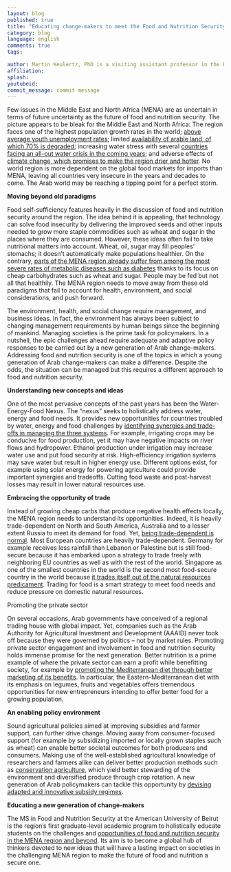 ```yaml
---
layout: blog
published: true
title: "Educating change-makers to meet the Food and Nutrition Security Challenge in the Arab world"
category: blog
language: english
comments: true
tags: 

author: Martin Keulertz, PhD is a visiting assistant professor in the Food Security Program at the American University of Beirut.
affiliation: 
splash: 
youtubeid: 
commit_message: commit message
---
```

Few issues in the Middle East and North Africa (MENA) are as uncertain in terms of future uncertainty as the future of food and nutrition security. The picture appears to be bleak for the Middle East and North Africa<!-- more -->: The region faces one of the highest population growth rates in the world; [above average youth unemployment rates](http://www.arab-hdr.org); limited [availability of arable land, of which 70% is degraded](http://www.ecomena.org/tag/land-degradation-in-middle-east/); increasing water stress with several [countries facing an all-out water crisis in the coming years](http://blogs.nature.com/houseofwisdom/2015/08/the-middle-east-most-water-stressed-region-in-the-world-by-2040.html); and adverse effects of [climate change, which promises to make the region drier and hotter](https://www.weforum.org/agenda/2015/04/how-will-climate-change-affect-the-arab-world/). No world region is more dependent on the global food markets for imports than MENA, leaving all countries very insecure in the years and decades to come. The Arab world may be reaching a tipping point for a perfect storm. 

**Moving beyond old paradigms**

Food self-sufficiency features heavily in the discussion of food and nutrition security around the region. The idea behind it is appealing, that technology can solve food insecurity by delivering the improved seeds and other inputs needed to grow more staple commodities such as wheat and sugar in the places where they are consumed. However, these ideas often fail to take nutritional matters into account. Wheat, oil, sugar may fill peoples’ stomachs; it doesn’t automatically make populations healthier. On the contrary, [parts of the MENA region already suffer from among the most severe rates of metabolic diseases such as diabetes](https://www.ncbi.nlm.nih.gov/pmc/articles/PMC4835661/) thanks to its focus on cheap carbohydrates such as wheat and sugar. People may be fed but not all that healthily. The MENA region needs to move away from these old paradigms that fail to account for health, environment, and social considerations, and push forward. 

The environment, health, and social change require management, and business ideas. In fact, the environment has always been subject to changing management requirements by human beings since the beginning of mankind. Managing societies is the prime task for policymakers. In a nutshell, the epic challenges ahead require adequate and adaptive policy responses to be carried out by a new generation of Arab change-makers. Addressing food and nutrition security is one of the topics in which a young generation of Arab change-makers can make a difference. Despite the odds, the situation can be managed but this requires a different approach to food and nutrition security. 

**Understanding new concepts and ideas**

One of the most pervasive concepts of the past years has been the Water-Energy-Food Nexus. The “nexus” seeks to holistically address water, energy and food needs. It provides new opportunities for countries troubled by water, energy and food challenges by [identifying synergies and trade-offs in managing the three systems](https://www.water-energy-food.org/start/). For example, irrigating crops may be conducive for food production, yet it may have negative impacts on river flows and hydropower. Ethanol production under irrigation may increase water use and put food security at risk. High-efficiency irrigation systems may save water but result in higher energy use. Different options exist, for example using solar energy for powering agriculture could provide important synergies and tradeoffs. Cutting food waste and post-harvest losses may result in lower natural resources use.


**Embracing the opportunity of trade** 

Instead of growing cheap carbs that produce negative health effects locally, the MENA region needs to understand its opportunities. Indeed, it is heavily trade-dependent on North and South America, Australia and to a lesser extent Russia to meet its demand for food. Yet, [being trade-dependent is normal](http://www.aub.edu.lb/news/2016/Pages/tony-allan.aspx). Most European countries are heavily trade-dependent. Germany for example receives less rainfall than Lebanon or Palestine but is still food-secure because it has embarked upon a strategy to trade freely with neighboring EU countries as well as with the rest of the world. Singapore as one of the smallest countries in the world is the second most food-secure country in the world because [it trades itself out of the natural resources predicament](http://thediplomat.com/2015/09/singapores-impressive-food-security/). Trading for food is a smart strategy to meet food needs and reduce pressure on domestic natural resources. 

Promoting the private sector

On several occasions, Arab governments have conceived of a regional trading house with global impact. Yet, companies such as the Arab Authority for Agricultural Investment and Development (AAAID) never took off because they were governed by politics – not by market rules. Promoting private sector engagement and involvement in food and nutrition security holds immense promise for the next generation. Better nutrition is a prime example of where the private sector can earn a profit while benefitting society, for example by [promoting the Mediterranean diet through better marketing of its benefits](http://link.springer.com/chapter/10.1007%2F978-1-59745-330-1_34). In particular, the Eastern-Mediterranean diet with its emphasis on legumes, fruits and vegetables offers tremendous opportunities for new entrepreneurs intending to offer better food for a growing population. 

**An enabling policy environment** 

Sound agricultural policies aimed at improving subsidies and farmer support, can further drive change. Moving away from consumer-focused support (for example by subsidizing imported or locally grown staples such as wheat) can enable better societal outcomes for both producers and consumers. Making use of the well-established agricultural knowledge of researchers and farmers alike can deliver better production methods such as [conservation agriculture](http://www.aub.edu.lb/news/2013/Pages/fafs-no-tilling.aspx), which yield better stewarding of the environment and diversified produce through crop rotation. A new generation of Arab policymakers can tackle this opportunity by [devising adapted and innovative subsidy regimes](https://www.ifpri.org/blog/food-subsidies-egypt-help-or-hindrance). 

**Educating a new generation of change-makers**

The MS in Food and Nutrition Security at the American University of Beirut is the region’s first graduate-level academic program to holistically educate students on the challenges and [opportunities of food and nutrition security in the MENA region and beyond](https://www.aub.edu.lb/fafs/FoodSecurity/Pages/Index.aspx). Its aim is to become a global hub of thinkers devoted to new ideas that will have a lasting impact on societies in the challenging MENA region to make the future of food and nutrition a secure one.